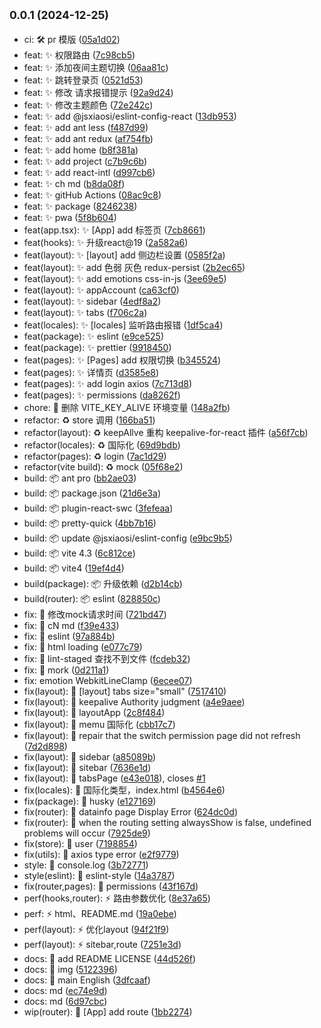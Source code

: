 ## <small>0.0.1 (2024-12-25)</small>

- ci: 🛠 pr 模版 ([05a1d02](https://github.com/jsxiaosi/react-xs-admin/commit/05a1d02))
- feat: ✨ 权限路由 ([7c98cb5](https://github.com/jsxiaosi/react-xs-admin/commit/7c98cb5))
- feat: ✨ 添加夜间主题切换 ([06aa81c](https://github.com/jsxiaosi/react-xs-admin/commit/06aa81c))
- feat: ✨ 跳转登录页 ([0521d53](https://github.com/jsxiaosi/react-xs-admin/commit/0521d53))
- feat: ✨ 修改 请求报错提示 ([92a9d24](https://github.com/jsxiaosi/react-xs-admin/commit/92a9d24))
- feat: ✨ 修改主题颜色 ([72e242c](https://github.com/jsxiaosi/react-xs-admin/commit/72e242c))
- feat: ✨ add @jsxiaosi/eslint-config-react ([13db953](https://github.com/jsxiaosi/react-xs-admin/commit/13db953))
- feat: ✨ add ant less ([f487d99](https://github.com/jsxiaosi/react-xs-admin/commit/f487d99))
- feat: ✨ add ant redux ([af754fb](https://github.com/jsxiaosi/react-xs-admin/commit/af754fb))
- feat: ✨ add home ([b8f381a](https://github.com/jsxiaosi/react-xs-admin/commit/b8f381a))
- feat: ✨ add project ([c7b9c6b](https://github.com/jsxiaosi/react-xs-admin/commit/c7b9c6b))
- feat: ✨ add react-intl ([d997cb6](https://github.com/jsxiaosi/react-xs-admin/commit/d997cb6))
- feat: ✨ ch md ([b8da08f](https://github.com/jsxiaosi/react-xs-admin/commit/b8da08f))
- feat: ✨ gitHub Actions ([08ac9c8](https://github.com/jsxiaosi/react-xs-admin/commit/08ac9c8))
- feat: ✨ package ([8246238](https://github.com/jsxiaosi/react-xs-admin/commit/8246238))
- feat: ✨ pwa ([5f8b604](https://github.com/jsxiaosi/react-xs-admin/commit/5f8b604))
- feat(app.tsx): ✨ [App] add 标签页 ([7cb8661](https://github.com/jsxiaosi/react-xs-admin/commit/7cb8661))
- feat(hooks): ✨ 升级react@19 ([2a582a6](https://github.com/jsxiaosi/react-xs-admin/commit/2a582a6))
- feat(layout): ✨ [layout] add 侧边栏设置 ([0585f2a](https://github.com/jsxiaosi/react-xs-admin/commit/0585f2a))
- feat(layout): ✨ add 色弱 灰色 redux-persist ([2b2ec65](https://github.com/jsxiaosi/react-xs-admin/commit/2b2ec65))
- feat(layout): ✨ add emotions css-in-js ([3ee69e5](https://github.com/jsxiaosi/react-xs-admin/commit/3ee69e5))
- feat(layout): ✨ appAccount ([ca63cf0](https://github.com/jsxiaosi/react-xs-admin/commit/ca63cf0))
- feat(layout): ✨ sidebar ([4edf8a2](https://github.com/jsxiaosi/react-xs-admin/commit/4edf8a2))
- feat(layout): ✨ tabs ([f706c2a](https://github.com/jsxiaosi/react-xs-admin/commit/f706c2a))
- feat(locales): ✨ [locales] 监听路由报错 ([1df5ca4](https://github.com/jsxiaosi/react-xs-admin/commit/1df5ca4))
- feat(package): ✨ eslint ([e9ce525](https://github.com/jsxiaosi/react-xs-admin/commit/e9ce525))
- feat(package): ✨ prettier ([9918450](https://github.com/jsxiaosi/react-xs-admin/commit/9918450))
- feat(pages): ✨ [Pages] add 权限切换 ([b345524](https://github.com/jsxiaosi/react-xs-admin/commit/b345524))
- feat(pages): ✨ 详情页 ([d3585e8](https://github.com/jsxiaosi/react-xs-admin/commit/d3585e8))
- feat(pages): ✨ add login axios ([7c713d8](https://github.com/jsxiaosi/react-xs-admin/commit/7c713d8))
- feat(pages): ✨ permissions ([da8262f](https://github.com/jsxiaosi/react-xs-admin/commit/da8262f))
- chore: 🔨 删除 VITE_KEY_ALIVE 环境变量 ([148a2fb](https://github.com/jsxiaosi/react-xs-admin/commit/148a2fb))
- refactor: ♻️ store 调用 ([166ba51](https://github.com/jsxiaosi/react-xs-admin/commit/166ba51))
- refactor(layout): ♻️ keepAllve 重构 keepalive-for-react 插件 ([a56f7cb](https://github.com/jsxiaosi/react-xs-admin/commit/a56f7cb))
- refactor(locales): ♻️ 国际化 ([69d9bdb](https://github.com/jsxiaosi/react-xs-admin/commit/69d9bdb))
- refactor(pages): ♻️ login ([7ac1d29](https://github.com/jsxiaosi/react-xs-admin/commit/7ac1d29))
- refactor(vite build): ♻️ mock ([05f68e2](https://github.com/jsxiaosi/react-xs-admin/commit/05f68e2))
- build: 📦️ ant pro ([bb2ae03](https://github.com/jsxiaosi/react-xs-admin/commit/bb2ae03))
- build: 📦️ package.json ([21d6e3a](https://github.com/jsxiaosi/react-xs-admin/commit/21d6e3a))
- build: 📦️ plugin-react-swc ([3fefeaa](https://github.com/jsxiaosi/react-xs-admin/commit/3fefeaa))
- build: 📦️ pretty-quick ([4bb7b16](https://github.com/jsxiaosi/react-xs-admin/commit/4bb7b16))
- build: 📦️ update @jsxiaosi/eslint-config ([e9bc9b5](https://github.com/jsxiaosi/react-xs-admin/commit/e9bc9b5))
- build: 📦️ vite 4.3 ([6c812ce](https://github.com/jsxiaosi/react-xs-admin/commit/6c812ce))
- build: 📦️ vite4 ([19ef4d4](https://github.com/jsxiaosi/react-xs-admin/commit/19ef4d4))
- build(package): 📦️ 升级依赖 ([d2b14cb](https://github.com/jsxiaosi/react-xs-admin/commit/d2b14cb))
- build(router): 📦️ eslint ([828850c](https://github.com/jsxiaosi/react-xs-admin/commit/828850c))
- fix: 🐛 修改mock请求时间 ([721bd47](https://github.com/jsxiaosi/react-xs-admin/commit/721bd47))
- fix: 🐛 cN md ([f39e433](https://github.com/jsxiaosi/react-xs-admin/commit/f39e433))
- fix: 🐛 eslint ([97a884b](https://github.com/jsxiaosi/react-xs-admin/commit/97a884b))
- fix: 🐛 html loading ([e077c79](https://github.com/jsxiaosi/react-xs-admin/commit/e077c79))
- fix: 🐛 lint-staged 查找不到文件 ([fcdeb32](https://github.com/jsxiaosi/react-xs-admin/commit/fcdeb32))
- fix: 🐛 mork ([0d211a1](https://github.com/jsxiaosi/react-xs-admin/commit/0d211a1))
- fix: emotion WebkitLineClamp ([6ecee07](https://github.com/jsxiaosi/react-xs-admin/commit/6ecee07))
- fix(layout): 🐛 [layout] tabs size="small" ([7517410](https://github.com/jsxiaosi/react-xs-admin/commit/7517410))
- fix(layout): 🐛 keepalive Authority judgment ([a4e9aee](https://github.com/jsxiaosi/react-xs-admin/commit/a4e9aee))
- fix(layout): 🐛 layoutApp ([2c8f484](https://github.com/jsxiaosi/react-xs-admin/commit/2c8f484))
- fix(layout): 🐛 memu 国际化 ([cbb17c7](https://github.com/jsxiaosi/react-xs-admin/commit/cbb17c7))
- fix(layout): 🐛 repair that the switch permission page did not refresh ([7d2d898](https://github.com/jsxiaosi/react-xs-admin/commit/7d2d898))
- fix(layout): 🐛 sidebar ([a85089b](https://github.com/jsxiaosi/react-xs-admin/commit/a85089b))
- fix(layout): 🐛 sitebar ([7636e1d](https://github.com/jsxiaosi/react-xs-admin/commit/7636e1d))
- fix(layout): 🐛 tabsPage ([e43e018](https://github.com/jsxiaosi/react-xs-admin/commit/e43e018)), closes [#1](https://github.com/jsxiaosi/react-xs-admin/issues/1)
- fix(locales): 🐛 国际化类型，index.html ([b4564e6](https://github.com/jsxiaosi/react-xs-admin/commit/b4564e6))
- fix(package): 🐛 husky ([e127169](https://github.com/jsxiaosi/react-xs-admin/commit/e127169))
- fix(router): 🐛 datainfo page Display Error ([624dc0d](https://github.com/jsxiaosi/react-xs-admin/commit/624dc0d))
- fix(router): 🐛 when the routing setting alwaysShow is false, undefined problems will occur ([7925de9](https://github.com/jsxiaosi/react-xs-admin/commit/7925de9))
- fix(store): 🐛 user ([7198854](https://github.com/jsxiaosi/react-xs-admin/commit/7198854))
- fix(utils): 🐛 axios type error ([e2f9779](https://github.com/jsxiaosi/react-xs-admin/commit/e2f9779))
- style: 💄 console.log ([3b72771](https://github.com/jsxiaosi/react-xs-admin/commit/3b72771))
- style(eslint): 💄 eslint-style ([14a3787](https://github.com/jsxiaosi/react-xs-admin/commit/14a3787))
- fix(router,pages): 🐛 permissions ([43f167d](https://github.com/jsxiaosi/react-xs-admin/commit/43f167d))
- perf(hooks,router): ⚡️ 路由参数优化 ([8e37a65](https://github.com/jsxiaosi/react-xs-admin/commit/8e37a65))
- perf: ⚡️ html、README.md ([19a0ebe](https://github.com/jsxiaosi/react-xs-admin/commit/19a0ebe))
- perf(layout): ⚡️ 优化layout ([94f21f9](https://github.com/jsxiaosi/react-xs-admin/commit/94f21f9))
- perf(layout): ⚡️ sitebar,route ([7251e3d](https://github.com/jsxiaosi/react-xs-admin/commit/7251e3d))
- docs: 📝 add README LICENSE ([44d526f](https://github.com/jsxiaosi/react-xs-admin/commit/44d526f))
- docs: 📝 img ([5122396](https://github.com/jsxiaosi/react-xs-admin/commit/5122396))
- docs: 📝 main English ([3dfcaaf](https://github.com/jsxiaosi/react-xs-admin/commit/3dfcaaf))
- docs: md ([ec74e9d](https://github.com/jsxiaosi/react-xs-admin/commit/ec74e9d))
- docs: md ([6d97cbc](https://github.com/jsxiaosi/react-xs-admin/commit/6d97cbc))
- wip(router): 🚀 [App] add route ([1bb2274](https://github.com/jsxiaosi/react-xs-admin/commit/1bb2274))
